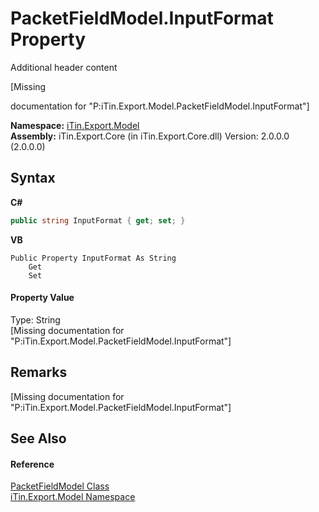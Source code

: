 # PacketFieldModel.InputFormat Property 
Additional header content 

\[Missing <summary> documentation for "P:iTin.Export.Model.PacketFieldModel.InputFormat"\]

**Namespace:**&nbsp;<a href="N_iTin_Export_Model">iTin.Export.Model</a><br />**Assembly:**&nbsp;iTin.Export.Core (in iTin.Export.Core.dll) Version: 2.0.0.0 (2.0.0.0)

## Syntax

**C#**<br />
``` C#
public string InputFormat { get; set; }
```

**VB**<br />
``` VB
Public Property InputFormat As String
	Get
	Set
```


#### Property Value
Type: String<br />\[Missing <value> documentation for "P:iTin.Export.Model.PacketFieldModel.InputFormat"\]

## Remarks
\[Missing <remarks> documentation for "P:iTin.Export.Model.PacketFieldModel.InputFormat"\]

## See Also


#### Reference
<a href="T_iTin_Export_Model_PacketFieldModel">PacketFieldModel Class</a><br /><a href="N_iTin_Export_Model">iTin.Export.Model Namespace</a><br />